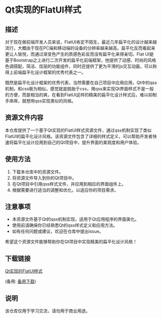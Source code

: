 # Qt实现的FlatUI样式

## 描述

对于现在做前端开发人员来说，FlatUI肯定不陌生，最近几年扁平化的设计越来越流行，大概由于现在PC端和移动端的设备的分辨率越来越高，扁平化反而看起来更让人愉悦，而通过渐变色产生的质感色彩反而没有扁平化来得亲切。Flat UI是基于Bootstrap之上进行二次开发的扁平化前端框架，他提供了动感、时尚的风格色调搭配，简洁、炫丽的功能组件，同时还提供了更为平滑的js交互动画，可以称得上前端扁平化设计框架的优秀代表之一。

既然是扁平化设计框架的优秀代表，当然需要在自己项目中应用应用，Qt中的qss机制，和css极为相似，感觉就是脱胎于css，用qss来实现Qt界面样式不是一般的方便，而是相当的爽，在看到FlatUI这样的精美的扁平化设计样式后，难以抑制手痒痒，就想用qss实现类似的风格。

## 资源文件内容

本仓库提供了一个基于Qt实现的FlatUI样式资源文件，通过qss机制实现了类似FlatUI的扁平化设计风格。该资源文件包含了详细的样式定义，可以帮助开发者快速将扁平化设计应用到自己的Qt项目中，提升界面的美观度和用户体验。

## 使用方法

1. 下载本仓库中的资源文件。
2. 将资源文件导入到你的Qt项目中。
3. 在Qt项目中引用qss样式文件，并应用到相应的界面组件上。
4. 根据需要进行适当的调整和优化，以适应你的项目需求。

## 注意事项

- 本资源文件基于Qt的qss机制实现，适用于Qt应用程序的界面美化。
- 使用前请确保你已经熟悉Qt的qss样式定义和应用方法。
- 如有任何问题或建议，欢迎在仓库中提出issue。

希望这个资源文件能够帮助你在Qt项目中实现精美的扁平化设计风格！

## 下载链接
[Qt实现的FlatUI样式](https://pan.quark.cn/s/11a10c9b1e72) 

(备用: [备用下载](https://pan.baidu.com/s/1Q8EwxbzJk-NJWR_pNrPXzQ?pwd=8cq1))

## 说明

该仓库仅用于学习交流，请勿用于商业用途。
